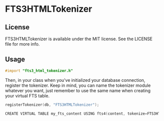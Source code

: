 # FTS3HTMLTokenizer

## License

FTS3HTMLTokenizer is available under the MIT license. See the LICENSE file for more info.

## Usage

```objective-c
#import "fts3_html_tokenizer.h"
```

Then, in your class when you've initialized your database connection, register the tokenizer. Keep in mind, you can name the tokenizer module whatever you want, just remember to use the same name when creating your virtual FTS table.

```objective-c
registerTokenizer(db, "FTS3HTMLTokenizer");

CREATE VIRTUAL TABLE my_fts_content USING fts4(content, tokenize=FTS3HTMLTokenizer en_US);
```
